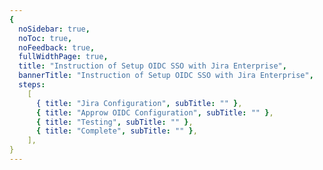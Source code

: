 ```yaml
---
{
  noSidebar: true,
  noToc: true,
  noFeedback: true,
  fullWidthPage: true,
  title: "Instruction of Setup OIDC SSO with Jira Enterprise",
  bannerTitle: "Instruction of Setup OIDC SSO with Jira Enterprise",
  steps:
    [
      { title: "Jira Configuration", subTitle: "" },
      { title: "Approw OIDC Configuration", subTitle: "" },
      { title: "Testing", subTitle: "" },
      { title: "Complete", subTitle: "" },
    ],
}
---
```


<IntegrationDetail/>
